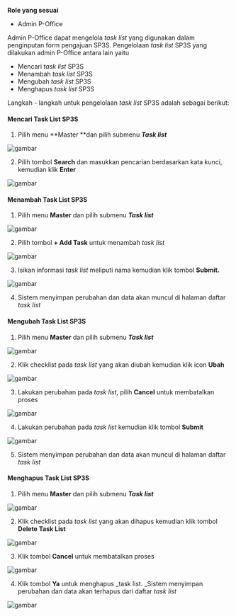 **Role yang sesuai**

- Admin P-Office

 Admin P-Office dapat mengelola _task list_ yang digunakan dalam penginputan form pengajuan SP3S. Pengelolaan _task list_ SP3S yang dilakukan admin P-Office antara lain yaitu

- Mencari _task list_ SP3S
- Menambah _task list_ SP3S
- Mengubah _task list_ SP3S
- Menghapus _task list_ SP3S

Langkah - langkah untuk pengelolaan _task list_ SP3S adalah sebagai berikut:


#### **Mencari Task List SP3S**

1.    Pilih menu **Master **dan pilih submenu **_Task list_**

![gambar](SC_DataMaster/DM70.png)

2.    Pilih tombol **Search** dan masukkan pencarian berdasarkan kata kunci, kemudian klik **Enter**

![gambar](SC_DataMaster/DM71.png)

#### **Menambah Task List SP3S**

1.    Pilih menu **Master** dan pilih submenu **_Task list_**

![gambar](SC_DataMaster/DM72.png)

2.    Pilih tombol **+ Add Task** untuk menambah _task list_

![gambar](SC_DataMaster/DM73.png)

3.    Isikan informasi _task list_ meliputi nama kemudian klik tombol **Submit.**

![gambar](SC_DataMaster/DM74.png)

4.    Sistem menyimpan perubahan dan data akan muncul di halaman daftar _task list_



#### **Mengubah Task List SP3S**

1.    Pilih menu **Master** dan pilih submenu **_Task list_**

![gambar](SC_DataMaster/DM75.png)

2.    Klik checklist pada _task list_ yang akan diubah kemudian klik icon **Ubah**

![gambar](SC_DataMaster/DM76.png)

3.    Lakukan perubahan pada _task list_, pilih **Cancel** untuk membatalkan proses

![gambar](SC_DataMaster/DM77.png)

4.    Lakukan perubahan pada _task list_ kemudian klik tombol **Submit**

![gambar](SC_DataMaster/DM78.png)

5.    Sistem menyimpan perubahan dan data akan muncul di halaman daftar _task list_



#### **Menghapus Task List SP3S**

1.    Pilih menu **Master** dan pilih submenu **_Task list_**

![gambar](SC_DataMaster/DM79.png)

2.    Klik checklist pada _task list_ yang akan dihapus kemudian klik tombol **Delete Task List**

![gambar](SC_DataMaster/DM80.png)

3.    Klik tombol **Cancel** untuk membatalkan proses

![gambar](SC_DataMaster/DM81.png)

4.    Klik tombol **Ya** untuk menghapus _task list. _Sistem menyimpan perubahan dan data akan terhapus dari daftar _task list_

![gambar](SC_DataMaster/DM82.png)